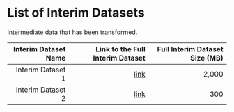 # List of Interim Datasets

Intermediate data that has been transformed.

| Interim Dataset Name | Link to the Full Interim Dataset | Full Interim Dataset Size (MB) |
| -------------------: | -------------------------------: | -----------------------------: |
|    Interim Dataset 1 | [link](link/to/interim/dataset1) |                          2,000 |
|    Interim Dataset 2 | [link](link/to/interim/dataset2) |                            300 |
